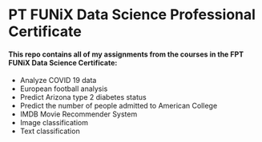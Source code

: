 <h1>PT FUNiX Data Science Professional Certificate</h1>
<h4>This repo contains all of my assignments from the courses in the FPT FUNiX Data Science Certificate:</h4>
<ul>
  <li>Analyze COVID 19 data</li>
  <li>European football analysis</li>
  <li>Predict Arizona type 2 diabetes status</li>
  <li>Predict the number of people admitted to American College</li>
  <li>IMDB Movie Recommender System</li>
  <li>Image classificatiom</li>
  <li>Text classification</li>
</ul>
